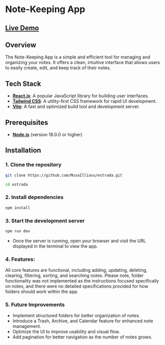 # Note-Keeping App

## [Live Demo](https://estrada-five.vercel.app/)

## Overview
The Note-Keeping App is a simple and efficient tool for managing and organizing your notes. It offers a clean, intuitive interface that allows users to easily create, edit, and keep track of their notes.

## Tech Stack
- **[React.js](https://react.dev)**: A popular JavaScript library for building user interfaces.
- **[Tailwind CSS](https://tailwindcss.com)**: A utility-first CSS framework for rapid UI development.
- **[Vite](https://vitejs.dev)**: A fast and optimized build tool and development server.

## Prerequisites
- **[Node.js](https://nodejs.org)** (version 18.0.0 or higher)

## Installation

### 1. Clone the repository
```sh
git clone https://github.com/MusaIlliasu/estrada.git

cd estrada
```

### 2. Install dependencies
```sh
npm install
```

### 3. Start the development server
```sh
npm run dev
```
- Once the server is running, open your browser and visit the URL displayed in the terminal to view the app.

### 4. Features:
All core features are functional, including adding, updating, deleting, clearing, filtering, sorting, and searching notes.
Please note, folder functionality was not implemented as the instructions focused specifically on notes, and there were no detailed specifications provided for how folders should work within the app.

### 5. Future Improvements
- Implement structured folders for better organization of notes.
- Introduce a Trash, Archive, and Calendar feature for enhanced note management.
- Optimize the UI to improve usability and visual flow.
- Add pagination for better navigation as the number of notes grows.
